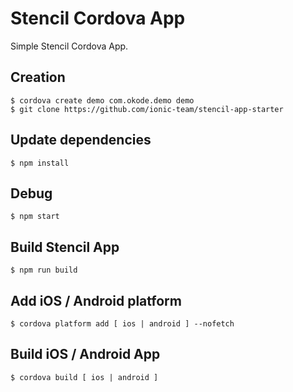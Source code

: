 # Stencil Cordova App

Simple Stencil Cordova App.

## Creation

```
$ cordova create demo com.okode.demo demo
$ git clone https://github.com/ionic-team/stencil-app-starter
```

## Update dependencies

```
$ npm install
```

## Debug

```
$ npm start
```

## Build Stencil App

```
$ npm run build
```

## Add iOS / Android platform

```
$ cordova platform add [ ios | android ] --nofetch
```

## Build iOS / Android App

```
$ cordova build [ ios | android ]
```
